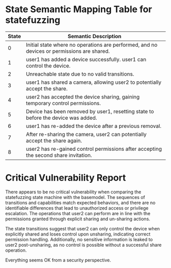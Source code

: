 # State Semantic Mapping Table for statefuzzing

State | Semantic Description
-----|--------------------
0 | Initial state where no operations are performed, and no devices or permissions are shared.
1 | user1 has added a device successfully. user1 can control the device.
2 | Unreachable state due to no valid transitions.
3 | user1 has shared a camera, allowing user2 to potentially accept the share.
4 | user2 has accepted the device sharing, gaining temporary control permissions.
5 | Device has been removed by user1, resetting state to before the device was added.
6 | user1 has re-added the device after a previous removal.
7 | After re-sharing the camera, user2 can potentially accept the share again.
8 | user2 has re-gained control permissions after accepting the second share invitation.

# Critical Vulnerability Report

There appears to be no critical vulnerability when comparing the statefuzzing state machine with the basemodel. The sequences of transitions and capabilities match expected behaviors, and there are no identifiable differences that lead to unauthorized access or privilege escalation. The operations that user2 can perform are in line with the permissions granted through explicit sharing and un-sharing actions.

The state transitions suggest that user2 can only control the device when explicitly shared and loses control upon unsharing, indicating correct permission handling. Additionally, no sensitive information is leaked to user2 post-unsharing, as no control is possible without a successful share operation.

Everything seems OK from a security perspective.